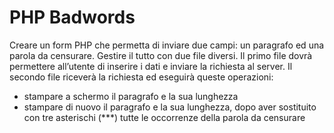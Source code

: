 PHP Badwords
===
Creare un form PHP che permetta di inviare due campi: un paragrafo ed una parola da censurare.
Gestire il tutto con due file diversi.
Il primo file dovrà permettere all’utente di inserire i dati e inviare la richiesta al server.
Il secondo file riceverà la richiesta ed eseguirà queste operazioni:
- stampare a schermo il paragrafo e la sua lunghezza
- stampare di nuovo il paragrafo e la sua lunghezza, dopo aver sostituito con tre asterischi (***) tutte le occorrenze della parola da censurare
